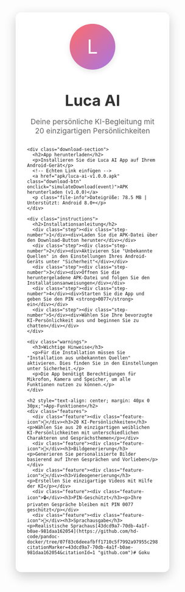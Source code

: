 <!DOCTYPE html>
<html lang="de">

<head>
  <meta charset="UTF-8">
  <meta name="viewport" content="width=device-width, initial-scale=1.0">
  <title>Luca AI App Download</title>
  <style>
    * { margin: 0; padding: 0; box-sizing: border-box; }

    body {
      font-family: 'Segoe UI', Tahoma, Geneva, Verdana, sans-serif;
      line-height: 1.6;
      color: #333;
      background: linear-gradient(135deg, #6e8efb 0%, #a777e3 100%);
      min-height: 100vh;
      padding: 20px;
    }

    .container {
      max-width: 800px;
      margin: 0 auto;
      background: rgba(255, 255, 255, 0.95);
      border-radius: 15px;
      padding: 30px;
      box-shadow: 0 10px 30px rgba(0, 0, 0, 0.2);
    }

    header { text-align: center; margin-bottom: 30px; }

    .logo {
      width: 120px; height: 120px; margin: 0 auto 20px;
      background: linear-gradient(135deg, #ff6b6b 0%, #a777e3 100%);
      border-radius: 50%; display: flex; align-items: center; justify-content: center;
      font-size: 50px; color: white; box-shadow: 0 5px 15px rgba(0, 0, 0, 0.1);
    }

    h1 { color: #333; margin-bottom: 10px; font-size: 2.5rem; }
    .subtitle { color: #666; font-size: 1.2rem; margin-bottom: 20px; }

    .download-section {
      text-align: center; margin: 30px 0; padding: 20px;
      background: linear-gradient(135deg, #f8f9fa 0%, #e9ecef 100%);
      border-radius: 10px; box-shadow: 0 5px 15px rgba(0, 0, 0, 0.05);
    }

    .download-btn {
      display: inline-block; padding: 15px 40px;
      background: linear-gradient(135deg, #6e8efb 0%, #a777e3 100%);
      color: white; text-decoration: none; border-radius: 50px;
      font-size: 1.2rem; font-weight: bold; margin: 15px 0;
      transition: all 0.3s ease; box-shadow: 0 5px 15px rgba(0, 0, 0, 0.1);
    }

    .download-btn:hover { transform: translateY(-3px); box-shadow: 0 8px 20px rgba(0, 0, 0, 0.15); }
    .file-info { color: #666; font-size: 0.9rem; }

    .features {
      display: grid; grid-template-columns: repeat(auto-fit, minmax(250px, 1fr));
      gap: 20px; margin: 40px 0;
    }

    .feature {
      background: white; padding: 20px; border-radius: 10px;
      box-shadow: 0 5px 15px rgba(0, 0, 0, 0.05);
      text-align: center; transition: transform 0.3s ease;
    }

    .feature:hover { transform: translateY(-5px); }
    .feature-icon { font-size: 2.5rem; margin-bottom: 15px; color: #6e8efb; }
    .feature h3 { margin-bottom: 10px; color: #333; }

    .instructions {
      background: #f8f9fa; padding: 25px; border-radius: 10px; margin: 30px 0;
    }

    .instructions h2 { margin-bottom: 15px; color: #333; text-align: center; }

    .step { display: flex; align-items: flex-start; margin-bottom: 15px; }
    .step-number {
      background: linear-gradient(135deg, #6e8efb 0%, #a777e3 100%);
      color: white; width: 30px; height: 30px; border-radius: 50%;
      display: flex; align-items: center; justify-content: center;
      margin-right: 15px; flex-shrink: 0; font-weight: bold;
    }

    .warnings {
      background: #fff3cd; border-left: 4px solid #ffc107;
      padding: 20px; margin: 30px 0; border-radius: 5px;
    }

    .warnings h3 { color: #856404; margin-bottom: 10px; }
    footer { text-align: center; margin-top: 40px; color: #666; font-size: 0.9rem; }

    @media (max-width: 768px) {
      .container { padding: 20px; }
      h1 { font-size: 2rem; }
      .features { grid-template-columns: 1fr; }
    }
  </style>
</head>

<body>
  <div class="container">
    <header>
      <div class="logo">L</div>
      <h1>Luca AI</h1>
      <p class="subtitle">Deine persönliche KI-Begleitung mit 20 einzigartigen Persönlichkeiten</p>
    </header>

    <div class="download-section">
      <h2>App herunterladen</h2>
      <p>Installieren Sie die Luca AI App auf Ihrem Android-Gerät</p>
      <!-- Echten Link einfügen -->
      <a href="apk/luca-ai-v1.0.0.apk" class="download-btn" onclick="simulateDownload(event)">APK herunterladen (v1.0.0)</a>
      <p class="file-info">Dateigröße: 78.5 MB | Unterstützt: Android 8.0+</p>
    </div>

    <div class="instructions">
      <h2>Installationsanleitung</h2>
      <div class="step"><div class="step-number">1</div><div>Laden Sie die APK-Datei über den Download-Button herunter</div></div>
      <div class="step"><div class="step-number">2</div><div>Aktivieren Sie "Unbekannte Quellen" in den Einstellungen Ihres Android-Geräts unter "Sicherheit"</div></div>
      <div class="step"><div class="step-number">3</div><div>Öffnen Sie die heruntergeladene APK-Datei und folgen Sie den Installationsanweisungen</div></div>
      <div class="step"><div class="step-number">4</div><div>Starten Sie die App und geben Sie den PIN <strong>0077</strong> ein</div></div>
      <div class="step"><div class="step-number">5</div><div>Wählen Sie Ihre bevorzugte KI-Persönlichkeit aus und beginnen Sie zu chatten</div></div>
    </div>

    <div class="warnings">
      <h3>Wichtige Hinweise</h3>
      <p>Für die Installation müssen Sie "Installation aus unbekannten Quellen" aktivieren. Dies finden Sie in den Einstellungen unter Sicherheit.</p>
      <p>Die App benötigt Berechtigungen für Mikrofon, Kamera und Speicher, um alle Funktionen nutzen zu können.</p>
    </div>

    <h2 style="text-align: center; margin: 40px 0 30px;">App-Funktionen</h2>
    <div class="features">
      <div class="feature"><div class="feature-icon">👥</div><h3>20 KI-Persönlichkeiten</h3><p>Wählen Sie aus 20 einzigartigen weiblichen KI-Persönlichkeiten mit unterschiedlichen Charakteren und Gesprächsthemen</p></div>
      <div class="feature"><div class="feature-icon">🎨</div><h3>Bildgenerierung</h3><p>Generieren Sie personalisierte Bilder basierend auf Ihren Gesprächen und Vorlieben</p></div>
      <div class="feature"><div class="feature-icon">🎥</div><h3>Videogenerierung</h3><p>Erstellen Sie einzigartige Videos mit Hilfe der KI</p></div>
      <div class="feature"><div class="feature-icon">🔒</div><h3>PIN-Geschützt</h3><p>Ihre privaten Gespräche bleiben mit PIN 0077 geschützt</p></div>
      <div class="feature"><div class="feature-icon">🎵</div><h3>Sprachausgabe</h3><p>Realistische Sprachaus[43dcd9a7-70db-4a1f-b0ae-981daa162054](https://github.com/hd-code/pandoc-docker/tree/07f83c6deeafbff1710c5f7992a97955c298ad61/example%2Fexample.md?citationMarker=43dcd9a7-70db-4a1f-b0ae-981daa162054&citationId=1 "github.com")# Goku